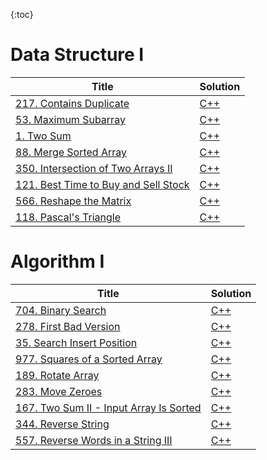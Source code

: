 {:toc}

# Data Structure I

| Title                                                                                                  | Solution                                                  |
| ------------------------------------------------------------------------------------------------------ | --------------------------------------------------------- |
| [217. Contains Duplicate](https://leetcode.com/problems/contains-duplicate/)                           | [C++](./DataStructureI/217.ContainsDuplicate.cpp)         |
| [53. Maximum Subarray](https://leetcode.com/problems/maximum-subarray/)                                | [C++](./DataStructureI/53.MaximumSubarray.cpp)            |
| [1. Two Sum](https://leetcode.com/problems/two-sum/)                                                   | [C++](./DataStructureI/1.TwoSum.cpp)                      |
| [88. Merge Sorted Array](https://leetcode.com/problems/merge-sorted-array/)                            | [C++](./DataStructureI/88.MergeSortedArray.cpp)           |
| [350. Intersection of Two Arrays II](https://leetcode.com/problems/intersection-of-two-arrays-ii/)     | [C++](./DataStructureI/350.IntersectionfTwoArraysII.cpp)  |
| [121. Best Time to Buy and Sell Stock](https://leetcode.com/problems/best-time-to-buy-and-sell-stock/) | [C++](./DataStructureI/121.BestTimetoBuyandSellStock.cpp) |
| [566. Reshape the Matrix](https://leetcode.com/problems/reshape-the-matrix/)                           | [C++](./DataStructureI/566.ReshapetheMatrix.cpp)          |
| [118. Pascal's Triangle](https://leetcode.com/problems/pascals-triangle/)                              | [C++](./DataStructureI/118.Pascal'sTriangle.cpp)          |

# Algorithm I

| Title                                                                                                      | Solution                                                |
| ---------------------------------------------------------------------------------------------------------- | ------------------------------------------------------- |
| [704. Binary Search](https://leetcode.com/problems/binary-search/)                                         | [C++](./AlgorithmI/704.BinarySearch.cpp)                |
| [278. First Bad Version](https://leetcode.com/problems/first-bad-version/)                                 | [C++](./AlgorithmI/278.FirstBadVersion.cpp)             |
| [35. Search Insert Position](https://leetcode.com/problems/search-insert-position/)                        | [C++](./AlgorithmI/35.SearchInsertPosition.cpp)         |
| [977. Squares of a Sorted Array](https://leetcode.com/problems/squares-of-a-sorted-array/)                 | [C++](./AlgorithmI/977.SquaresofaSortedArray.cpp)       |
| [189. Rotate Array](https://leetcode.com/problems/rotate-array/)                                           | [C++](./AlgorithmI/189.RotateArray.cpp)                 |
| [283. Move Zeroes](https://leetcode.com/problems/move-zeroes/)                                             | [C++](./AlgorithmI/283.MoveZeroes.cpp)                  |
| [167. Two Sum II - Input Array Is Sorted](https://leetcode.com/problems/two-sum-ii-input-array-is-sorted/) | [C++](./AlgorithmI/167.TwoSumII-InputArrayIsSorted.cpp) |
| [344. Reverse String](https://leetcode.com/problems/reverse-string/)                                       | [C++](./AlgorithmI/344.ReverseString.cpp)               |
| [557. Reverse Words in a String III](https://leetcode.com/problems/reverse-words-in-a-string-iii/)         | [C++](./AlgorithmI/557.ReverseWordsinaStringIII.cpp)    |
